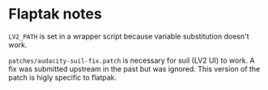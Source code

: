 Flaptak notes
=============

`LV2_PATH` is set in a wrapper script because variable substitution
doesn't work.

`patches/audacity-suil-fix.patch` is necessary for suil (LV2 UI) to
work. A fix was submitted upstream in the past but was ignored.
This version of the patch is higly specific to flatpak.
